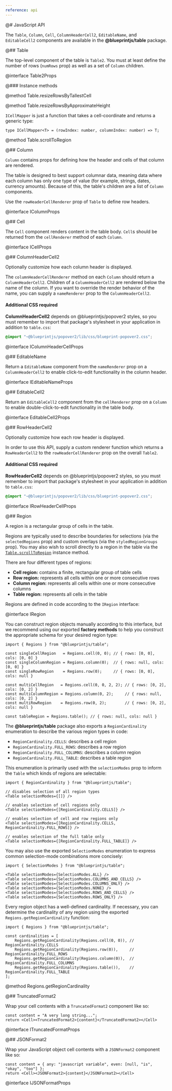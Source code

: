 ```yaml
---
reference: api
---
```


@# JavaScript API

The `Table`, `Column`, `Cell`, `ColumnHeaderCell2`, `EditableName`, and `EditableCell2`
components are available in the __@blueprintjs/table__ package.

@## Table

The top-level component of the table is `Table2`. You must at least define the
number of rows (`numRows` prop) as well as a set of `Column` children.

@interface Table2Props

@### Instance methods


@method Table.resizeRowsByTallestCell

@method Table.resizeRowsByApproximateHeight


`ICellMapper` is just a function that takes a cell-coordinate and returns a generic type:



```tsx
type ICellMapper<T> = (rowIndex: number, columnIndex: number) => T;
```


@method Table.scrollToRegion

@## Column

`Column` contains props for defining how the header and cells of that column
are rendered.

The table is designed to best support columnar data, meaning data where each column
has only one type of value (for example, strings, dates, currency amounts).
Because of this, the table's children are a list of `Column` components.

Use the `rowHeaderCellRenderer` prop of `Table` to define row headers.

@interface IColumnProps

@## Cell

The `Cell` component renders content in the table body. `Cell`s should be
returned from the `cellRenderer` method of each `Column`.

@interface ICellProps

@## ColumnHeaderCell2

Optionally customize how each column header is displayed.

The `columnHeaderCellRenderer` method on each `Column` should return a
`ColumnHeaderCell2`. Children of a `ColumnHeaderCell2` are rendered below
the name of the column. If you want to override the render behavior of the
name, you can supply a `nameRenderer` prop to the `ColumnHeaderCell2`.

<div class="@ns-callout @ns-large @ns-intent-primary @ns-icon-info-sign">

<h4 class="@ns-heading">Additional CSS required</h4>

__ColumnHeaderCell2__ depends on @blueprintjs/popover2 styles, so you must remember to import
that package's stylesheet in your application in addition to `table.css`:

```scss
@import "~@blueprintjs/popover2/lib/css/blueprint-popover2.css";
```
</div>

@interface IColumnHeaderCellProps

@## EditableName

Return a `EditableName` component from the `nameRenderer` prop on a
`ColumnHeaderCell2` to enable click-to-edit functionality in the column
header.

@interface IEditableNameProps

@## EditableCell2

Return an `EditableCell2` component from the `cellRenderer` prop on a
`Column` to enable double-click-to-edit functionality in the table body.

@interface EditableCell2Props

@## RowHeaderCell2

Optionally customize how each row header is displayed.

In order to use this API, supply a custom renderer function which returns a `RowHeaderCell2` to the
`rowHeaderCellRenderer` prop on the overall `Table2`.

<div class="@ns-callout @ns-large @ns-intent-primary @ns-icon-info-sign">

<h4 class="@ns-heading">Additional CSS required</h4>

__RowHeaderCell2__ depends on @blueprintjs/popover2 styles, so you must remember to import
that package's stylesheet in your application in addition to `table.css`:

```scss
@import "~@blueprintjs/popover2/lib/css/blueprint-popover2.css";
```
</div>

@interface IRowHeaderCellProps

@## Region

A region is a rectangular group of cells in the table.

Regions are typically used to describe boundaries for selections (via the
`selectedRegions` prop) and custom overlays (via the `styledRegionGroups` prop).
You may also wish to scroll directly to a region in the table via the
[`Table.scrollToRegion`](#table/api.instance-methods) instance method.

There are four different types of regions:
- __Cell region:__ contains a finite, rectangular group of table cells
- __Row region:__ represents all cells within one or more consecutive rows
- __Column region:__ represents all cells within one or more consecutive columns
- __Table region:__ represents all cells in the table

Regions are defined in code according to the `IRegion` interface:

@interface IRegion

You can construct region objects manually according to this interface, but we
recommend using our exported __factory methods__ to help you construct the
appropriate schema for your desired region type:

```tsx
import { Regions } from "@blueprintjs/table";

const singleCellRegion   = Regions.cell(0, 0); // { rows: [0, 0], cols: [0, 0] }
const singleColumnRegion = Regions.column(0);  // { rows: null, cols: [0, 0] }
const singleRowRegion    = Regions.row(0);     // { rows: [0, 0], cols: null }

const multiCellRegion   = Regions.cell(0, 0, 2, 2); // { rows: [0, 2], cols: [0, 2] }
const multiColumnRegion = Regions.column(0, 2);     // { rows: null, cols: [0, 2] }
const multiRowRegion    = Regions.row(0, 2);        // { rows: [0, 2], cols: null }

const tableRegion = Regions.table(); // { rows: null, cols: null }
```

The __@blueprintjs/table__ package also exports a `RegionCardinality`
enumeration to describe the various region types in code:
- `RegionCardinality.CELLS`: describes a cell region
- `RegionCardinality.FULL_ROWS`: describes a row region
- `RegionCardinality.FULL_COLUMNS`: describes a column region
- `RegionCardinality.FULL_TABLE`: describes a table region

This enumeration is primarily used with the `selectionModes` prop to inform the
`Table` which kinds of regions are selectable:

```tsx
import { RegionCardinality } from "@blueprintjs/table";

// disables selection of all region types
<Table selectionModes={[]} />

// enables selection of cell regions only
<Table selectionModes={[RegionCardinality.CELLS]} />

// enables selection of cell and row regions only
<Table selectionModes={[RegionCardinality.CELLS, RegionCardinality.FULL_ROWS]} />

// enables selection of the full table only
<Table selectionModes={[RegionCardinality.FULL_TABLE]} />
```

You may also use the exported `SelectionModes` enumeration to express common
selection-mode combinations more concisely:

```tsx
import { SelectionModes } from "@blueprintjs/table";

<Table selectionModes={SelectionModes.ALL} />
<Table selectionModes={SelectionModes.COLUMNS_AND_CELLS} />
<Table selectionModes={SelectionModes.COLUMNS_ONLY} />
<Table selectionModes={SelectionModes.NONE} />
<Table selectionModes={SelectionModes.ROWS_AND_CELLS} />
<Table selectionModes={SelectionModes.ROWS_ONLY} />
```

Every region object has a well-defined cardinality. If necessary, you can
determine the cardinality of any region using the exported
`Regions.getRegionCardinality` function:

```tsx
import { Regions } from "@blueprintjs/table";

const cardinalities = [
    Regions.getRegionCardinality(Regions.cell(0, 0)), // RegionCardinality.CELLS
    Regions.getRegionCardinality(Regions.row(0)),     // RegionCardinality.FULL_ROWS
    Regions.getRegionCardinality(Regions.column(0)),  // RegionCardinality.FULL_COLUMNS
    Regions.getRegionCardinality(Regions.table()),    // RegionCardinality.FULL_TABLE
];
```

@method Regions.getRegionCardinality

@## TruncatedFormat2

Wrap your cell contents with a `TruncatedFormat2` component like so:

```tsx
const content = "A very long string...";
return <Cell><TruncatedFormat2>{content}</TruncatedFormat2></Cell>
```

@interface ITruncatedFormatProps

@## JSONFormat2

Wrap your JavaScript object cell contents with a `JSONFormat2` component like so:

```tsx
const content = { any: "javascript variable", even: [null, "is", "okay", "too"] };
return <Cell><JSONFormat2>{content}</JSONFormat2></Cell>
```

@interface IJSONFormatProps
